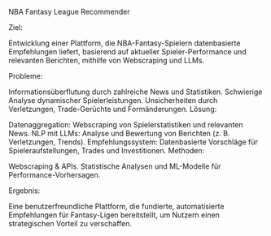 NBA Fantasy League Recommender

Ziel:

Entwicklung einer Plattform, die NBA-Fantasy-Spielern datenbasierte Empfehlungen liefert, basierend auf aktueller Spieler-Performance und relevanten Berichten, mithilfe von Webscraping und LLMs.

Probleme:

Informationsüberflutung durch zahlreiche News und Statistiken.
Schwierige Analyse dynamischer Spielerleistungen.
Unsicherheiten durch Verletzungen, Trade-Gerüchte und Formänderungen.
Lösung:

Datenaggregation: Webscraping von Spielerstatistiken und relevanten News.
NLP mit LLMs: Analyse und Bewertung von Berichten (z. B. Verletzungen, Trends).
Empfehlungssystem: Datenbasierte Vorschläge für Spieleraufstellungen, Trades und Investitionen.
Methoden:

Webscraping & APIs.
Statistische Analysen und ML-Modelle für Performance-Vorhersagen.

Ergebnis:

Eine benutzerfreundliche Plattform, die fundierte, automatisierte Empfehlungen für Fantasy-Ligen bereitstellt, um Nutzern einen strategischen Vorteil zu verschaffen.

